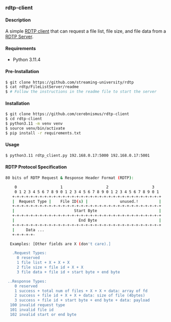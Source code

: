 ### rdtp-client

#### Description
A simple [RDTP client](https://github.com/streaming-university/rdtp/FileListClient) that can request a file list, file size, and file data from a [RDTP Server](https://github.com/streaming-university/rdtp/FileListServer).

#### Requirements
- Python 3.11.4

#### Pre-Installation
```bash
$ git clone https://github.com/streaming-university/rdtp
$ cat rdtp/FileListServer/readme
$ # Follow the instructions in the readme file to start the server
```

#### Installation
```bash
$ git clone https://github.com/cerebnismus/rdtp-client
$ cd rdtp-client
$ python3.11 -m venv venv
$ source venv/bin/activate
$ pip install -r requirements.txt
```

#### Usage
```bash
$ python3.11 rdtp_client.py 192.168.0.17:5000 192.168.0.17:5001
```

#### RDTP Protocol Specification
```bash
80 bits of RDTP Request & Response Header Format (RDTP):

    0                   1                   2                   3
    0 1 2 3 4 5 6 7 8 9 0 1 2 3 4 5 6 7 8 9 0 1 2 3 4 5 6 7 8 9 0 1
   +-+-+-+-+-+-+-+-+-+-+-+-+-+-+-+-+-+-+-+-+-+-+-+-+-+-+-+-+-+-+-+-+
   |  Request Type |    File ID(s) |              unused.!         |
   +-+-+-+-+-+-+-+-+-+-+-+-+-+-+-+-+-+-+-+-+-+-+-+-+-+-+-+-+-+-+-+-+
   |                          Start Byte                           |
   +-+-+-+-+-+-+-+-+-+-+-+-+-+-+-+-+-+-+-+-+-+-+-+-+-+-+-+-+-+-+-+-+
   |                            End Byte                           |
   +-+-+-+-+-+-+-+-+-+-+-+-+-+-+-+-+-+-+-+-+-+-+-+-+-+-+-+-+-+-+-+-+
   |     Data ...
   +-+-+-+-+-

  Examples: [Other fields are X (don't care).]

   .Request Types: 
     0 reserved
     1 file list + X + X + X
     2 file size + file id + X + X
     3 file data + file id + start byte + end byte

 ..Response Types: 
    0 reserved
    1 success + total num of files + X + X + data: array of fd
    2 success + file id + X + X + data: size of file (4bytes)
    3 success + file id + start byte + end byte + data: payload
  100 invalid request type
  101 invalid file id
  102 invalid start or end byte
```
